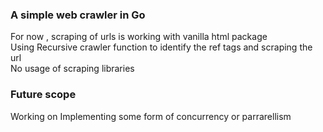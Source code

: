 ### A simple web crawler in Go

For now , scraping of urls is working with vanilla html package   
Using Recursive crawler function to identify the ref tags and scraping the url  
No usage of scraping libraries  


### Future scope

Working on Implementing some form of concurrency or parrarellism